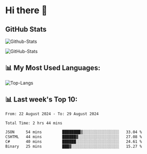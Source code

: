 # Hi there 👋

## GitHub Stats
![Github-Stats](https://github-readme-stats-sigma-five.vercel.app/api?username=ltorson&show_icons=true&theme=radical&count_private=true&show=reviews,discussions_started,discussions_answered,prs_merged,prs_merged_percentage)

![GitHub-Stats](https://github-readme-stats.vercel.app/api/wakatime?username=LeeTorson&theme=synthwave&size_weight=0.5&count_weight=0.5&title_color=36F9F6&langs_count=10&count_private=true)

## 📊 My Most Used Languages:
![Top-Langs](https://github-readme-stats-sigma-five.vercel.app/api/top-langs/?username=LTorson&layout=compact&langs_count=10)


## 📊 Last week's Top 10:
<!--START_SECTION:waka-->

```txt
From: 22 August 2024 - To: 29 August 2024

Total Time: 2 hrs 44 mins

JSON     54 mins         ████████▒░░░░░░░░░░░░░░░░   33.04 %
CSHTML   44 mins         ██████▓░░░░░░░░░░░░░░░░░░   27.08 %
C#       40 mins         ██████░░░░░░░░░░░░░░░░░░░   24.61 %
Binary   25 mins         ███▓░░░░░░░░░░░░░░░░░░░░░   15.27 %
```

<!--END_SECTION:waka-->
